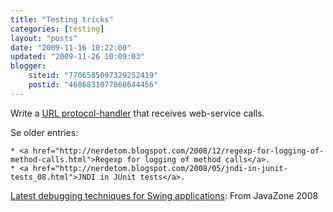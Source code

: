 ```yaml
---
title: "Testing tricks"
categories: [testing]
layout: "posts"
date: "2009-11-16 10:22:00"
updated: "2009-11-26 10:09:03"
blogger:
    siteid: "7706585097329252419"
    postid: "4686831077868644456"
---
```


Write a <a href="http://java.sun.com/developer/onlineTraining/protocolhandlers/">URL protocol-handler</a> that receives web-service calls.

Se older entries:

	* <a href="http://nerdetom.blogspot.com/2008/12/regexp-for-logging-of-method-calls.html">Regexp for logging of method calls</a>.
	* <a href="http://nerdetom.blogspot.com/2008/05/jndi-in-junit-tests_08.html">JNDI in JUnit tests</a>.
<a href="http://javazone.no/incogito/session/Latest+debugging+techniques+for+Swing+applications.html">Latest debugging techniques for Swing applications</a>: From JavaZone 2008
